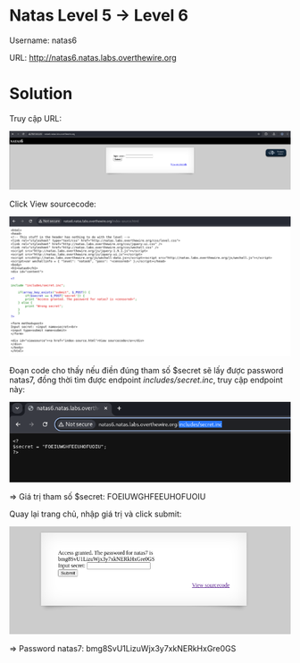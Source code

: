 # Natas Level 5 → Level 6

Username: natas6

URL: http://natas6.natas.labs.overthewire.org

# Solution

Truy cập URL: 

![img](https://github.com/DucThinh47/OverTheWire/blob/main/Natas/images/image33.png?raw=true)

Click View sourcecode: 

![img](https://github.com/DucThinh47/OverTheWire/blob/main/Natas/images/image34.png?raw=true)

Đoạn code cho thấy nếu điền đúng tham số $secret sẽ lấy được password natas7, đồng thời tìm được endpoint *includes/secret.inc*, truy cập endpoint này: 

![img](https://github.com/DucThinh47/OverTheWire/blob/main/Natas/images/image35.png?raw=true)

=> Giá trị tham số $secret: FOEIUWGHFEEUHOFUOIU

Quay lại trang chủ, nhập giá trị và click submit: 

![img](https://github.com/DucThinh47/OverTheWire/blob/main/Natas/images/image36.png?raw=true)

=> Password natas7: bmg8SvU1LizuWjx3y7xkNERkHxGre0GS

